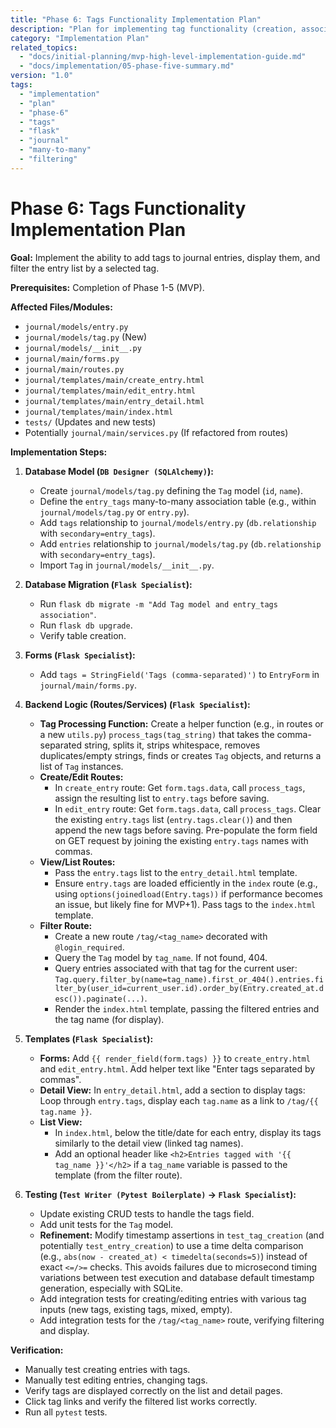 ```yaml
---
title: "Phase 6: Tags Functionality Implementation Plan"
description: "Plan for implementing tag functionality (creation, association, display, filtering) for journal entries."
category: "Implementation Plan"
related_topics:
  - "docs/initial-planning/mvp-high-level-implementation-guide.md"
  - "docs/implementation/05-phase-five-summary.md"
version: "1.0"
tags:
  - "implementation"
  - "plan"
  - "phase-6"
  - "tags"
  - "flask"
  - "journal"
  - "many-to-many"
  - "filtering"
---
```


# Phase 6: Tags Functionality Implementation Plan

**Goal:** Implement the ability to add tags to journal entries, display them, and filter the entry list by a selected tag.

**Prerequisites:** Completion of Phase 1-5 (MVP).

**Affected Files/Modules:**

*   `journal/models/entry.py`
*   `journal/models/tag.py` (New)
*   `journal/models/__init__.py`
*   `journal/main/forms.py`
*   `journal/main/routes.py`
*   `journal/templates/main/create_entry.html`
*   `journal/templates/main/edit_entry.html`
*   `journal/templates/main/entry_detail.html`
*   `journal/templates/main/index.html`
*   `tests/` (Updates and new tests)
*   Potentially `journal/main/services.py` (If refactored from routes)

**Implementation Steps:**

1.  **Database Model (`DB Designer (SQLAlchemy)`):**
    *   Create `journal/models/tag.py` defining the `Tag` model (`id`, `name`).
    *   Define the `entry_tags` many-to-many association table (e.g., within `journal/models/tag.py` or `entry.py`).
    *   Add `tags` relationship to `journal/models/entry.py` (`db.relationship` with `secondary=entry_tags`).
    *   Add `entries` relationship to `journal/models/tag.py` (`db.relationship` with `secondary=entry_tags`).
    *   Import `Tag` in `journal/models/__init__.py`.

2.  **Database Migration (`Flask Specialist`):**
    *   Run `flask db migrate -m "Add Tag model and entry_tags association"`.
    *   Run `flask db upgrade`.
    *   Verify table creation.

3.  **Forms (`Flask Specialist`):**
    *   Add `tags = StringField('Tags (comma-separated)')` to `EntryForm` in `journal/main/forms.py`.

4.  **Backend Logic (Routes/Services) (`Flask Specialist`):**
    *   **Tag Processing Function:** Create a helper function (e.g., in routes or a new `utils.py`) `process_tags(tag_string)` that takes the comma-separated string, splits it, strips whitespace, removes duplicates/empty strings, finds or creates `Tag` objects, and returns a list of `Tag` instances.
    *   **Create/Edit Routes:**
        *   In `create_entry` route: Get `form.tags.data`, call `process_tags`, assign the resulting list to `entry.tags` before saving.
        *   In `edit_entry` route: Get `form.tags.data`, call `process_tags`. Clear the existing `entry.tags` list (`entry.tags.clear()`) and then append the new tags before saving. Pre-populate the form field on GET request by joining the existing `entry.tags` names with commas.
    *   **View/List Routes:**
        *   Pass the `entry.tags` list to the `entry_detail.html` template.
        *   Ensure `entry.tags` are loaded efficiently in the `index` route (e.g., using `options(joinedload(Entry.tags))` if performance becomes an issue, but likely fine for MVP+1). Pass tags to the `index.html` template.
    *   **Filter Route:**
        *   Create a new route `/tag/<tag_name>` decorated with `@login_required`.
        *   Query the `Tag` model by `tag_name`. If not found, 404.
        *   Query entries associated with that tag for the current user: `Tag.query.filter_by(name=tag_name).first_or_404().entries.filter_by(user_id=current_user.id).order_by(Entry.created_at.desc()).paginate(...)`.
        *   Render the `index.html` template, passing the filtered entries and the tag name (for display).

5.  **Templates (`Flask Specialist`):**
    *   **Forms:** Add `{{ render_field(form.tags) }}` to `create_entry.html` and `edit_entry.html`. Add helper text like "Enter tags separated by commas".
    *   **Detail View:** In `entry_detail.html`, add a section to display tags: Loop through `entry.tags`, display each `tag.name` as a link to `/tag/{{ tag.name }}`.
    *   **List View:**
        *   In `index.html`, below the title/date for each entry, display its tags similarly to the detail view (linked tag names).
        *   Add an optional header like `<h2>Entries tagged with '{{ tag_name }}'</h2>` if a `tag_name` variable is passed to the template (from the filter route).

6.  **Testing (`Test Writer (Pytest Boilerplate)` -> `Flask Specialist`):**
    *   Update existing CRUD tests to handle the tags field.
    *   Add unit tests for the `Tag` model.
    *   **Refinement:** Modify timestamp assertions in `test_tag_creation` (and potentially `test_entry_creation`) to use a time delta comparison (e.g., `abs(now - created_at) < timedelta(seconds=5)`) instead of exact `<=/>=` checks. This avoids failures due to microsecond timing variations between test execution and database default timestamp generation, especially with SQLite.
    *   Add integration tests for creating/editing entries with various tag inputs (new tags, existing tags, mixed, empty).
    *   Add integration tests for the `/tag/<tag_name>` route, verifying filtering and display.

**Verification:**

*   Manually test creating entries with tags.
*   Manually test editing entries, changing tags.
*   Verify tags are displayed correctly on the list and detail pages.
*   Click tag links and verify the filtered list works correctly.
*   Run all `pytest` tests.